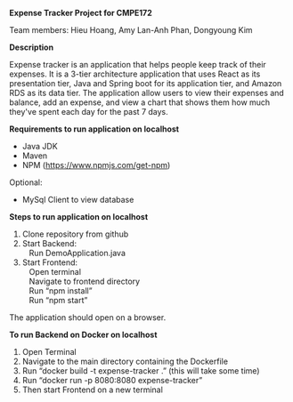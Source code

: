**Expense Tracker Project for CMPE172**


Team members: Hieu Hoang, Amy Lan-Anh Phan, Dongyoung Kim


**Description**

Expense tracker is an application that helps people keep track of their expenses. It is a 3-tier architecture application that uses React as its presentation tier, Java and Spring boot for its application tier, and Amazon RDS as its data tier. The application allow users to view their expenses and balance, add an expense, and view a chart that shows them how much they've spent each day for the past 7 days.


**Requirements to run application on localhost**
  - Java JDK
  - Maven
  - NPM (https://www.npmjs.com/get-npm)
  
Optional:
  - MySql Client to view database


**Steps to run application on localhost**
  1. Clone repository from github
  2. Start Backend:\
     &nbsp;&nbsp;&nbsp;Run DemoApplication.java
  3. Start Frontend:\
     &nbsp;&nbsp;&nbsp;Open terminal\
     &nbsp;&nbsp;&nbsp;Navigate to frontend directory\
     &nbsp;&nbsp;&nbsp;Run “npm install”\
     &nbsp;&nbsp;&nbsp;Run “npm start”
        
The application should open on a browser.


**To run Backend on Docker on localhost**
  1. Open Terminal
  2. Navigate to the main directory containing the Dockerfile
  3. Run “docker build -t expense-tracker .” (this will take some time)
  4. Run “docker run -p 8080:8080 expense-tracker”
  5. Then start Frontend on a new terminal
